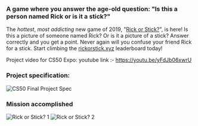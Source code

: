 ### A game where you answer the age-old question: "Is this a person named Rick or is it a stick?"

The *hottest*, *most addicting* new game of 2019, "[Rick or Stick?](http://rickorstick.xyz/)", is here! Is this a picture of someone named Rick? Or is it a picture of a stick? Answer correctly and you get a point. Never again will you confuse your friend Rick for a stick. Start climbing the [rickorstick.xyz](http://rickorstick.xyz/) leaderboard today!

Project video for CS50 Expo: youtube link :- https://youtu.be/yFdJb06xwrU
### Project specification:

![CS50 Final Project Spec](http://i.imgur.com/r0mb4jP.png)

### Mission accomplished
![Rick or Stick? 1](http://i.imgur.com/A4F4J69.png)
![Rick or Stick? 2](http://i.imgur.com/63tc24W.png)
